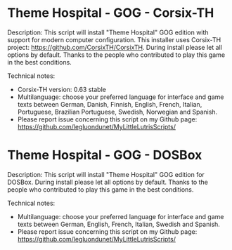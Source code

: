 # Theme Hospital - GOG - Corsix-TH

Description:
This script will install "Theme Hospital" GOG edition with support for modern computer configuration.
This installer uses Corsix-TH project: https://github.com/CorsixTH/CorsixTH.
During install please let all options by default.
Thanks to the people who contributed to play this game in the best conditions.

Technical notes:
- Corsix-TH version: 0.63 stable
- Multilanguage: choose your preferred language for interface and game texts between German, Danish, Finnish, English, French, Italian, Portuguese, Brazilian Portuguese, Swedish, Norwegian and Spanish.
- Please report issue concerning this script on my Github page:
https://github.com/legluondunet/MyLittleLutrisScripts/

# Theme Hospital - GOG - DOSBox

Description:
This script will install "Theme Hospital" GOG edition for DOSBox.
During install please let all options by default.
Thanks to the people who contributed to play this game in the best conditions.

Technical notes:
- Multilanguage: choose your preferred language for interface and game texts between German, English, French, Italian, Swedish and Spanish.
- Please report issue concerning this script on my Github page:
https://github.com/legluondunet/MyLittleLutrisScripts/

